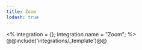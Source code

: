 ```yaml
---
title: Zoom
lodash: true
---
```

<% integration = {};
integration.name = "Zoom"; %>
@@include('integrations/_template')@@

